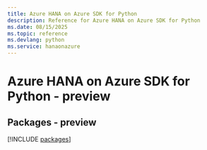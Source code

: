 ```yaml
---
title: Azure HANA on Azure SDK for Python
description: Reference for Azure HANA on Azure SDK for Python
ms.date: 08/15/2025
ms.topic: reference
ms.devlang: python
ms.service: hanaonazure
---
```

# Azure HANA on Azure SDK for Python - preview
## Packages - preview
[!INCLUDE [packages](hana-on-azure-index.md)]